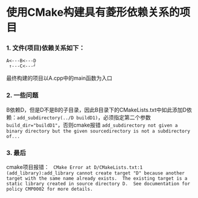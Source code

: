# 使用CMake构建具有菱形依赖关系的项目

### 1. 文件(项目)依赖关系如下：
```
A<---B<---D
 ↑---C<---┘
```
最终构建的项目以A.cpp中的main函数为入口

### 2. 一些问题
B依赖D，但是D不是B的子目录，因此B目录下的CMakeLists.txt中如此添加D依赖：`add_subdirectory(../D buildD1)`，必须指定第二个参数`build_dir="buildD1"`，否则cmake报错 `add_subdirectory not given a binary directory but the given sourcedirectory is not a subdirectory of...`

### 3. 最后
cmake项目报错：
`
CMake Error at D/CMakeLists.txt:1 (add_library):add_library cannot create target "D" because another target with the same name already exists.  The existing target is a static library created in source directory D.  See documentation for policy CMP0002 for more details.`

